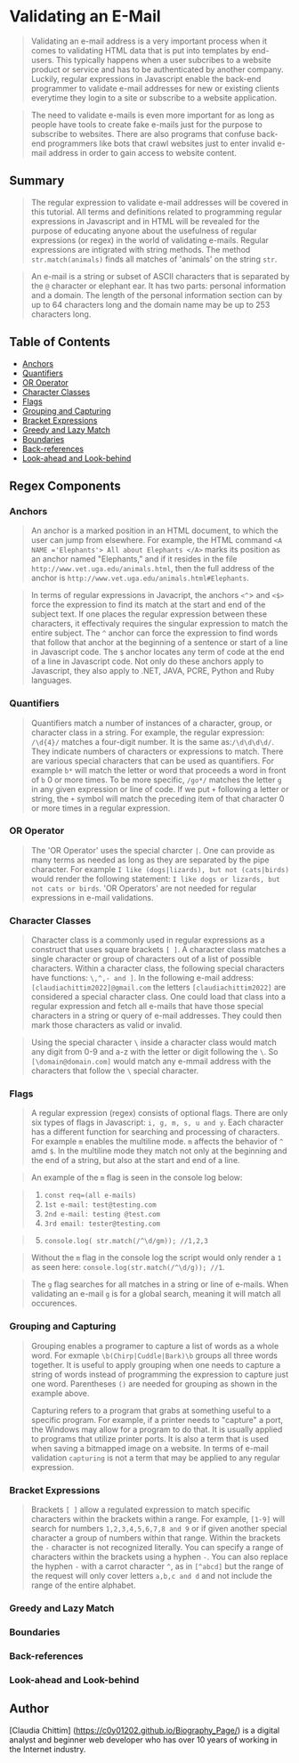 # Validating an E-Mail

>Validating an e-mail address is a very important process when it comes to validating HTML data that is put into templates by end-users. This typically happens when a user subcribes to a website product or service and has to be authenticated by another company. Luckily, regular expressions in Javascript enable the back-end programmer to validate e-mail addresses for new or existing clients everytime they login to a site or subscribe to a website application.

>The need to validate e-mails is even more important for as long as people have tools to create fake e-mails just for the purpose to subscribe to websites. There are also programs that confuse back-end programmers like bots that crawl websites just to enter invalid e-mail address in order to gain access to website content. 

## Summary

>The regular expression to validate e-mail addresses will be covered in this tutorial. All terms and definitions related to programming regular expressions in Javascript and in HTML will be revealed for the purpose of educating anyone about the usefulness of regular expressions (or regex) in the world of validating e-mails. Regular expressions are intigrated with string methods. The method `str.match(animals)` finds all matches of 'animals' on the string `str`.

>An e-mail is a string or subset of ASCII characters that is separated by the `@` character or elephant ear. It has two parts: personal information and a domain. The length of the personal information section can by up to 64 characters long and the domain name may be up to 253 characters long.

## Table of Contents

- [Anchors](#anchors)
- [Quantifiers](#quantifiers)
- [OR Operator](#or-operator)
- [Character Classes](#character-classes)
- [Flags](#flags)
- [Grouping and Capturing](#grouping-and-capturing)
- [Bracket Expressions](#bracket-expressions)
- [Greedy and Lazy Match](#greedy-and-lazy-match)
- [Boundaries](#boundaries)
- [Back-references](#back-references)
- [Look-ahead and Look-behind](#look-ahead-and-look-behind)

## Regex Components

### Anchors

>An anchor is a marked position in an HTML document, to which the user can jump from elsewhere. For example, the HTML command `<A NAME ='Elephants'> All about Elephants </A>` marks its position as an anchor named "Elephants," and if it resides in the file `http://www.vet.uga.edu/animals.html`, then the full address of the anchor is `http://www.vet.uga.edu/animals.html#Elephants`. 

>In terms of regular expressions in Javacript, the anchors `<^`> and `<$>` force the expression to find its match at the start and end of the subject text. If one places the regular expression between these characters, it effectivaly requires the singular expression to match the entire subject. 
>The `^` anchor can force the expression to find words that follow that anchor at the beginning of a sentence or start of a line in Javascript code. The `$` anchor locates any term of code at the end of a line in Javascript code. Not only do these anchors apply to Javascript, they also apply to .NET, JAVA, PCRE, Python and Ruby languages.

### Quantifiers

>Quantifiers match a number of instances of a character, group, or character class in a string. For example, the regular expression:
`/\d{4}/` matches a four-digit number. It is the same as:`/\d\d\d\d/`.
>  They indicate numbers of characters or expressions to match. There are various special characters that can be used as quantifiers. For example `b*` will match the letter or word that proceeds a word in front of `b` 0 or more times. To be more specific, `/go*/` matches the letter `g` in any given expression or line of code. If we put `+` following a letter or string, the `+` symbol will match the preceding item of that character 0 or more times in a regular expression.

### OR Operator

>The 'OR Operator' uses the special charcter `|`. One can provide as many terms as needed as long as they are separated by the pipe character. For example `I like (dogs|lizards), but not (cats|birds)` would render the following statement: `I like dogs or lizards, but not cats or birds`. 'OR Operators' are not needed for regular expressions in e-mail validations.

### Character Classes

>Character class is a commonly used in regular expressions as a construct that uses square brackets `[ ]`. A character class matches a single character or group of characters out of a list of possible characters. Within a character class, the following special characters have functions: `\,^,- and ]`. In the following e-mail address: `[claudiachittim2022]@gmail.com` the letters `[claudiachittim2022]` are considered a special character class. One could load that class into a regular expression and fetch all e-mails that have those special characters in a string or query of e-mail addresses. They could then mark those characters as valid or invalid.

>Using the special character `\` inside a character class would match any digit from 0-9 and a-z with the letter or digit following the `\`. So `[\domain@domain.com]` would match any e-mmail address with the characters that follow the `\` special character. 

### Flags

>A regular expression (regex) consists of optional flags. There are only six types of flags in Javascript: `i, g, m, s, u and y`. Each character has a different function for searching and processing of characters. For example `m` enables the multiline mode. `m` affects the behavior of `^` amd `$`. In the multiline mode they match not only at the beginning and the end of a string, but also at the start and end of a line.

>An example of the `m` flag is seen in the console log below:

>1. `const req=(all e-mails)`
>2. `1st e-mail: test@testing.com`
>3. `2nd e-mail: testing @test.com`
>4. `3rd email: tester@testing.com`

>5. `console.log( str.match(/^\d/gm)); //1,2,3`

>Without the `m` flag in the console log the script would only render a `1` as seen here: `console.log(str.match(/^\d/g)); //1`.

>The `g` flag searches for all matches in a string or line of e-mails. When validating an e-mail `g` is for a global search, meaning it will match all occurences. 

### Grouping and Capturing
>Grouping enables a programer to capture a list of words as a whole word. For exmaple `\b(Chirp|Cuddle|Bark)\b` groups all three words together. It is useful to apply grouping when one needs to capture a string of words instead of programming the expression to capture just one word. Parentheses `()` are needed for grouping as shown in the example above. 
>
>Capturing refers to a program that grabs at something useful to a specific program. For example, if a printer needs to "capture" a port, the Windows may allow for a program to do that. It is usually applied to programs that utilize printer ports. It is also a term that is used when saving a bitmapped image on a website. In terms of e-mail validation `capturing` is not a term that may be applied to any regular expression. 

### Bracket Expressions

>Brackets `[ ]` allow a regulated expression to match specific characters within the brackets within a range. For example, `[1-9]` will search for numbers `1,2,3,4,5,6,7,8 and 9` or if given another special character a group of numbers within that range. Within the brackets the `-` character is not recognized literally. You can specify a range of characters within the brackets using a hyphen `-`. You can also replace the hyphen `-` with a carrot character `^`, as in `[^abcd]` but the range of the request will only cover letters `a,b,c and d` and not include the range of the entire alphabet.  

### Greedy and Lazy Match

### Boundaries

### Back-references

### Look-ahead and Look-behind

## Author

[Claudia Chittim] (https://c0y01202.github.io/Biography_Page/) is a digital analyst and beginner web developer who has over 10 years of working in the Internet industry.

